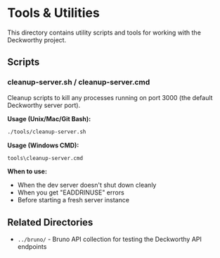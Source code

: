 # Tools & Utilities

This directory contains utility scripts and tools for working with the Deckworthy project.

## Scripts

### cleanup-server.sh / cleanup-server.cmd

Cleanup scripts to kill any processes running on port 3000 (the default Deckworthy server port).

**Usage (Unix/Mac/Git Bash):**
```bash
./tools/cleanup-server.sh
```

**Usage (Windows CMD):**
```cmd
tools\cleanup-server.cmd
```

**When to use:**
- When the dev server doesn't shut down cleanly
- When you get "EADDRINUSE" errors
- Before starting a fresh server instance

## Related Directories

- `../bruno/` - Bruno API collection for testing the Deckworthy API endpoints
